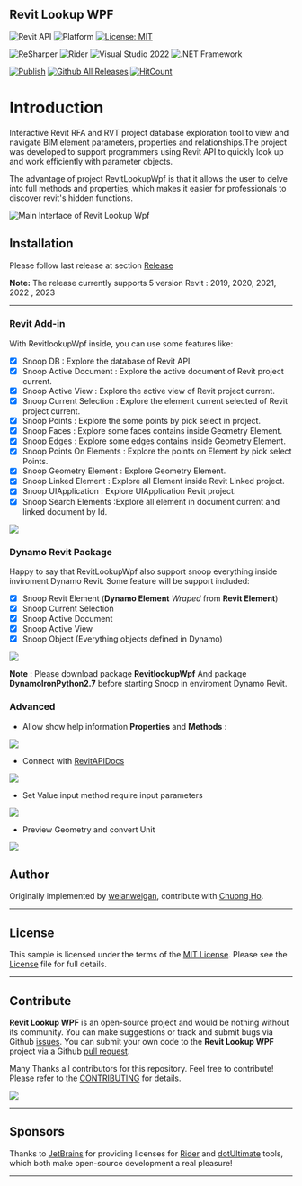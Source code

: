
## Revit Lookup WPF

![Revit API](https://img.shields.io/badge/Revit%20API%202022-blue.svg)
![Platform](https://img.shields.io/badge/platform-Windows-lightgray.svg)
[![License: MIT](https://img.shields.io/badge/License-MIT-yellow.svg)](https://opensource.org/licenses/MIT)

![ReSharper](https://img.shields.io/badge/ReSharper-2021.3.2-yellow)
![Rider](https://img.shields.io/badge/Rider-2021.3.2-yellow)
![Visual Studio 2022](https://img.shields.io/badge/Visual_Studio_2022_Preview_2.0-17.1.0-yellow)
![.NET Framework](https://img.shields.io/badge/.NET_6-yellow)

[![Publish](../../actions/workflows/Workflow.yml/badge.svg)](../../actions)
[![Github All Releases](https://img.shields.io/github/downloads/weianweigan/RevitLookupWpf/total?color=blue&label=Download)]()
[![HitCount](https://hits.dwyl.com/weianweigan/RevitLookupWpf.svg?style=flat-square)](http://hits.dwyl.com/weianweigan/RevitLookupWpf)

# Introduction

Interactive Revit RFA and RVT project database exploration tool to view and navigate BIM element parameters, properties and relationships.The project was developed to support programmers using Revit API to quickly look up and work efficiently with parameter objects.

The advantage of project RevitLookupWpf is that it allows the user to delve into full methods and properties, which makes it easier for professionals to discover revit's hidden functions.

![Main Interface of Revit Lookup Wpf](./pic/window.png)

## Installation

Please follow last release at section [Release](https://github.com/weianweigan/RevitLookupWpf/releases/latest)

**Note:** The release currently supports 5 version Revit : 2019, 2020, 2021, 2022 , 2023

---
### Revit Add-in

With RevitlookupWpf inside, you can use some features like:

- [x] Snoop DB : Explore the database of Revit API.
- [x] Snoop Active Document : Explore the active document of Revit project current.
- [x] Snoop Active View : Explore the active view of Revit project current.
- [x] Snoop Current Selection : Explore the element current selected of Revit project current.
- [x] Snoop Points : Explore the some points by pick select in project.
- [x] Snoop Faces : Explore some faces contains inside Geometry Element.
- [x] Snoop Edges : Explore some edges contains inside Geometry Element.
- [x] Snoop Points On Elements : Explore the points on Element by pick select Points. 
- [x] Snoop Geometry Element  : Explore Geometry Element.
- [x] Snoop Linked Element : Explore all Element inside Revit Linked project.
- [x] Snoop UIApplication : Explore UIApplication Revit project.
- [x] Snoop Search Elements  :Explore all element in document current and linked document by Id. 

![](pic/SnoopElement.gif)

### Dynamo Revit Package

Happy to say that RevitLookupWpf also support snoop everything inside inviroment Dynamo Revit. Some feature will be support included:

- [x] Snoop Revit Element (**Dynamo Element** _Wraped_ from **Revit Element**)
- [x] Snoop Current Selection
- [x] Snoop Active Document 
- [x] Snoop Active View
- [x] Snoop Object (Everything objects defined in Dynamo)

![](pic/DynamoSnoop.gif)

**Note** : Please download package **RevitlookupWpf** And package **DynamoIronPython2.7** before starting Snoop in enviroment Dynamo Revit. 

### Advanced

- Allow show help information **Properties** and **Methods** :

![](pic/Help.gif)

- Connect with [RevitAPIDocs](https://www.revitapidocs.com/)

![](pic/Revitapidocs.gif)

- Set Value input method require input parameters

![](pic/SetInputMethod.gif)

- Preview Geometry and convert Unit

![](pic/PreviewGeometry.gif)

## Author

Originally implemented by [weianweigan](https://github.com/weianweigan), contribute with [Chuong Ho](https://github.com/chuongmep).

---

## License

This sample is licensed under the terms of the [MIT License](http://opensource.org/licenses/MIT). Please see the [License](License.md) file for full details.

---

## Contribute

**Revit Lookup WPF** is an open-source project and would be nothing without its community. You can make suggestions or track and submit bugs via Github [issues](https://docs.github.com/en/issues/tracking-your-work-with-issues/creating-an-issue). You can submit your own code to the **Revit Lookup WPF** project via a Github [pull request](https://docs.github.com/en/pull-requests/collaborating-with-pull-requests/proposing-changes-to-your-work-with-pull-requests/about-pull-requests).

Many Thanks all contributors for this repository. Feel free to contribute!
Please refer to the [CONTRIBUTING](CONTRIBUTING.md) for details.

<a href = "https://github.com/weianweigan/RevitLookupWpf/graphs/contributors">
  <img src = "https://contrib.rocks/image?repo=weianweigan/RevitLookupWpf"/>
</a>

---

## Sponsors

Thanks to [JetBrains](https://www.jetbrains.com/) for providing licenses for [Rider](https://www.jetbrains.com/rider/) and [dotUltimate](https://www.jetbrains.com/dotnet/) tools, which both make open-source development a real pleasure!

---
